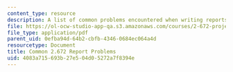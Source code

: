 ```yaml
---
content_type: resource
description: A list of common problems encountered when writing reports for the course.
file: https://ol-ocw-studio-app-qa.s3.amazonaws.com/courses/2-672-project-laboratory-spring-2009/4083a715693b27e504d05272a7f8394e_problems.pdf
file_type: application/pdf
parent_uid: 0efba94d-64b2-cbfb-4346-0684ec064a4d
resourcetype: Document
title: Common 2.672 Report Problems
uid: 4083a715-693b-27e5-04d0-5272a7f8394e
---
```

